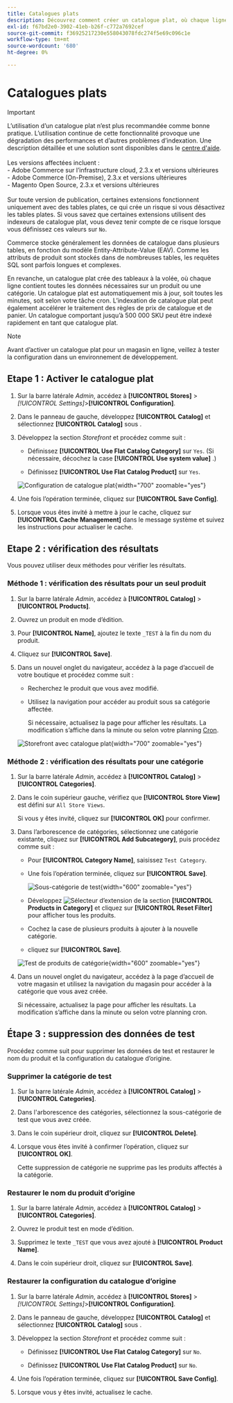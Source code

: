 ```yaml
---
title: Catalogues plats
description: Découvrez comment créer un catalogue plat, où chaque ligne contient toutes les données nécessaires sur un produit ou une catégorie.
exl-id: f67bd2e0-3902-41eb-b26f-c772a7692cef
source-git-commit: f36925217230e558043078fdc274f5e69c096c1e
workflow-type: tm+mt
source-wordcount: '680'
ht-degree: 0%

---
```


# Catalogues plats

>[!IMPORTANT]
>
>L’utilisation d’un catalogue plat n’est plus recommandée comme bonne pratique. L’utilisation continue de cette fonctionnalité provoque une dégradation des performances et d’autres problèmes d’indexation. Une description détaillée et une solution sont disponibles dans le [centre d&#39;aide](https://experienceleague.adobe.com/docs/commerce-knowledge-base/kb/troubleshooting/miscellaneous/slow-performance-slow-and-long-running-crons.html).<br/><br/> Les versions affectées incluent : <br/>- Adobe Commerce sur l’infrastructure cloud, 2.3.x et versions ultérieures<br/>- Adobe Commerce (On-Premise), 2.3.x et versions ultérieures<br/>- Magento Open Source, 2.3.x et versions ultérieures <br/><br/>Sur toute version de publication, certaines extensions fonctionnent uniquement avec des tables plates, ce qui crée un risque si vous désactivez les tables plates. Si vous savez que certaines extensions utilisent des indexeurs de catalogue plat, vous devez tenir compte de ce risque lorsque vous définissez ces valeurs sur `No`.

Commerce stocke généralement les données de catalogue dans plusieurs tables, en fonction du modèle Entity-Attribute-Value (EAV). Comme les attributs de produit sont stockés dans de nombreuses tables, les requêtes SQL sont parfois longues et complexes.

En revanche, un catalogue plat crée des tableaux à la volée, où chaque ligne contient toutes les données nécessaires sur un produit ou une catégorie. Un catalogue plat est automatiquement mis à jour, soit toutes les minutes, soit selon votre tâche cron. L’indexation de catalogue plat peut également accélérer le traitement des règles de prix de catalogue et de panier. Un catalogue comportant jusqu’à 500 000 SKU peut être indexé rapidement en tant que catalogue plat.

>[!NOTE]
>
>Avant d’activer un catalogue plat pour un magasin en ligne, veillez à tester la configuration dans un environnement de développement.

## Etape 1 : Activer le catalogue plat

1. Sur la barre latérale _Admin_, accédez à **[!UICONTROL Stores]** > _[!UICONTROL Settings]_>**[!UICONTROL Configuration]**.

1. Dans le panneau de gauche, développez **[!UICONTROL Catalog]** et sélectionnez **[!UICONTROL Catalog]** sous .

1. Développez la section _Storefront_ et procédez comme suit :

   - Définissez **[!UICONTROL Use Flat Catalog Category]** sur `Yes`. (Si nécessaire, décochez la case **[!UICONTROL Use system value]** .)

   - Définissez **[!UICONTROL Use Flat Catalog Product]** sur `Yes`.

   ![Configuration de catalogue plat](./assets/use-flat-catalog.png){width="700" zoomable="yes"}

1. Une fois l’opération terminée, cliquez sur **[!UICONTROL Save Config]**.

1. Lorsque vous êtes invité à mettre à jour le cache, cliquez sur **[!UICONTROL Cache Management]** dans le message système et suivez les instructions pour actualiser le cache.

## Etape 2 : vérification des résultats

Vous pouvez utiliser deux méthodes pour vérifier les résultats.

### Méthode 1 : vérification des résultats pour un seul produit

1. Sur la barre latérale _Admin_, accédez à **[!UICONTROL Catalog]** > **[!UICONTROL Products]**.

1. Ouvrez un produit en mode d’édition.

1. Pour **[!UICONTROL Name]**, ajoutez le texte `_TEST` à la fin du nom du produit.

1. Cliquez sur **[!UICONTROL Save]**.

1. Dans un nouvel onglet du navigateur, accédez à la page d’accueil de votre boutique et procédez comme suit :

   - Recherchez le produit que vous avez modifié.

   - Utilisez la navigation pour accéder au produit sous sa catégorie affectée.

     Si nécessaire, actualisez la page pour afficher les résultats. La modification s’affiche dans la minute ou selon votre planning [Cron](../systems/cron.md).

   ![Storefront avec catalogue plat](./assets/storefront-flat-catalog-enabled.png){width="700" zoomable="yes"}

### Méthode 2 : vérification des résultats pour une catégorie

1. Sur la barre latérale _Admin_, accédez à **[!UICONTROL Catalog]** > **[!UICONTROL Categories]**.

1. Dans le coin supérieur gauche, vérifiez que **[!UICONTROL Store View]** est défini sur `All Store Views`.

   Si vous y êtes invité, cliquez sur **[!UICONTROL OK]** pour confirmer.

1. Dans l’arborescence de catégories, sélectionnez une catégorie existante, cliquez sur **[!UICONTROL Add Subcategory]**, puis procédez comme suit :

   - Pour **[!UICONTROL Category Name]**, saisissez `Test Category`.

   - Une fois l’opération terminée, cliquez sur **[!UICONTROL Save]**.

     ![Sous-catégorie de test](./assets/catalog-flat-test-category.png){width="600" zoomable="yes"}

   - Développez ![Sélecteur d’extension](../assets/icon-display-expand.png) de la section **[!UICONTROL Products in Category]** et cliquez sur **[!UICONTROL Reset Filter]** pour afficher tous les produits.

   - Cochez la case de plusieurs produits à ajouter à la nouvelle catégorie.

   - cliquez sur **[!UICONTROL Save]**.

   ![Test de produits de catégorie](./assets/catalog-flat-test-category-products.png){width="600" zoomable="yes"}

1. Dans un nouvel onglet du navigateur, accédez à la page d’accueil de votre magasin et utilisez la navigation du magasin pour accéder à la catégorie que vous avez créée.

   Si nécessaire, actualisez la page pour afficher les résultats. La modification s’affiche dans la minute ou selon votre planning cron.

## Étape 3 : suppression des données de test

Procédez comme suit pour supprimer les données de test et restaurer le nom du produit et la configuration du catalogue d’origine.

### Supprimer la catégorie de test

1. Sur la barre latérale _Admin_, accédez à **[!UICONTROL Catalog]** > **[!UICONTROL Categories]**.

1. Dans l&#39;arborescence des catégories, sélectionnez la sous-catégorie de test que vous avez créée.

1. Dans le coin supérieur droit, cliquez sur **[!UICONTROL Delete]**.

1. Lorsque vous êtes invité à confirmer l’opération, cliquez sur **[!UICONTROL OK]**.

   Cette suppression de catégorie ne supprime pas les produits affectés à la catégorie.

### Restaurer le nom du produit d’origine

1. Sur la barre latérale _Admin_, accédez à **[!UICONTROL Catalog]** > **[!UICONTROL Categories]**.

1. Ouvrez le produit test en mode d’édition.

1. Supprimez le texte `_TEST` que vous avez ajouté à **[!UICONTROL Product Name]**.

1. Dans le coin supérieur droit, cliquez sur **[!UICONTROL Save]**.

### Restaurer la configuration du catalogue d’origine

1. Sur la barre latérale _Admin_, accédez à **[!UICONTROL Stores]** > _[!UICONTROL Settings]_>**[!UICONTROL Configuration]**.

1. Dans le panneau de gauche, développez **[!UICONTROL Catalog]** et sélectionnez **[!UICONTROL Catalog]** sous .

1. Développez la section _Storefront_ et procédez comme suit :

   - Définissez **[!UICONTROL Use Flat Catalog Category]** sur `No`.

   - Définissez **[!UICONTROL Use Flat Catalog Product]** sur `No`.

1. Une fois l’opération terminée, cliquez sur **[!UICONTROL Save Config]**.

1. Lorsque vous y êtes invité, actualisez le cache.
